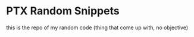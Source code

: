 PTX Random Snippets
======
this is the repo of my random code (thing that come up with, no objective)